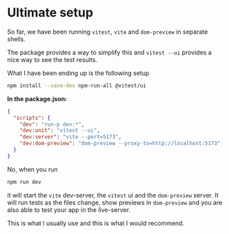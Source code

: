 # Ultimate setup

So far, we have been running `vitest`, `vite` and `dom-preview` in separate shells.

The package <NpmLink package="npm-run-all" /> provides a way to simplify this and `vitest --ui`
provides a nice way to see the test results.

What I have been ending up is the following setup

```bash
npm install --save-dev npm-run-all @vitest/ui
```

**In the package.json:**

```json
{
  "scripts": {
    "dev": "run-p dev:*",
    "dev:unit": "vitest --ui",
    "dev:server": "vite --port=5173",
    "dev:dom-preview": "dom-preview --proxy-to=http://localhost:5173"
  }
}
```

No, when you run

```bash
npm run dev
```

it will start the `vite` dev-server, the `vitest` ui and the `dom-preview` server.
It will run tests as the files change, show previews in `dom-preview` and you are also able to
test your app in the live-server.

This is what I usually use and this is what I would recommend.
